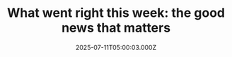 ---
title: "What went right this week: the good news that matters"
date: 2025-07-11T05:00:03.000Z
category: Human Kindness
externalLink: "https://www.positive.news/society/good-news-stories-from-week-28-of-2025/"
image: ""
excerpt: "The Dutch smartphone ban in schools was hailed a success, the Seine reopened to bathers, and Poland hit a renewables milestone, plus more The post What went right this week: the good news that matters appeared first on Positive News.…"
---